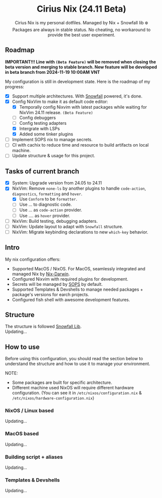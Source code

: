 <div align="center">

# Cirius Nix (24.11 Beta)

Cirius Nix is my personal dotfiles. Managed by Nix + Snowfall lib ❄️<br>
Packages are always in stable status. No cheating, no workaround to provide the
best user experiment.

</div>

## Roadmap

<b>IMPORTANT!!! Line with `(Beta Feature)` will be removed when closing the beta
version and merging to stable branch. New feature will be developed in beta
branch from 2024-11-19 10:00AM VNT</b>

My configuration is still in development state. Here is the roadmap of my
progress:

- [x] Support multiple architectures. With [Snowfall](https://snowfall.org)
      powered, it's done.
- [x] Config NixVim to make it as default code editor:
  - [x] Temporally config Nixvim with latest packages while waiting for NixVim
        24.11 release. `(Beta Feature)`
  - [ ] Config debuggers
  - [ ] Config testing adapters
  - [x] Intergrate with LSPs
  - [x] Added some tinker plugins
- [ ] Implement SOPS nix to manage secrets.
- [ ] CI with cachix to reduce time and resource to build artifacts on local
      machine.
- [ ] Update structure & usage for this project.

## Tasks of current branch

- [x] System: Upgrade version from 24.05 to 24.11
- [x] NixVim: Remove `none-ls` by another plugins to handle `code-action`,
      `diagnostics`, `formatting` and `hover`.
  - [x] Use `Conform` to be `formatter`.
  - [ ] Use ... to diagnostic code.
  - [ ] Use ... as `code-action` provider.
  - [ ] Use .... as `hover` provider.
- [ ] NixVim: Build testing, debugging adapters.
- [ ] NixVim: Update layout to adapt with `Snowfall` structure.
- [ ] NixVim: Migrate keybinding declarations to new `which-key` behavior.

## Intro

My nix configuration offers:<br>

- Supported MacOS / NixOS. For MacOS, seamlessly integrated and managed Nix by
  [Nix-Darwin](https://github.com/LnL7/nix-darwin).
- Configured Nixvim with required plugins for development.
- Secrets will be managed by [SOPS](https://github.com/Mic92/sops-nix) by
  default.
- Supported Templates & Devshells to manage needed packages + package's versions
  for earch projects.
- Configured fish shell with awesome development features.

## Structure

The structure is followed
[Snowfall Lib](https://github.com/snowfallorg/lib).<br> Updating...

## How to use

Before using this configuration, you should read the section below to understand
the structure and how to use it to manage your environment.

NOTE:

- Some packages are built for specific architecture.
- Different machine used NixOS will require different hardware configuration.
  (You can see it in `/etc/nixos/configuration.nix` &
  `/etc/nixos/hardware-configuration.nix`)

### NixOS / Linux based

Updating...

### MacOS based

Updating...

### Building script + aliases

Updating...

### Templates & Devshells

Updating...
